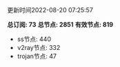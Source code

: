 更新时间2022-08-20 07:25:57

**总订阅: 73**
**总节点: 2851**
**有效节点: 819**
- ss节点: 440
- v2ray节点: 332
- trojan节点: 47
